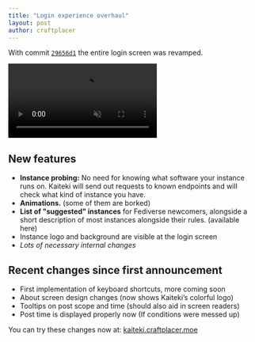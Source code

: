 ```yaml
---
title: "Login experience overhaul"
layout: post
author: craftplacer
---
```


With commit [`29656d1`](https://github.com/Craftplacer/Kaiteki/commit/29656d1a9c95076acce269610ac71be8ff23cd88) the entire login screen was revamped.

<video controls muted>
    <source src="{{site.url}}/vid/30EEC26950A328CA.mp4" type="video/mp4">
    <source src="{{site.url}}/vid/3167C3AB3499549B.webm" type="video/webm">
</video>

## New features

- **Instance probing:** No need for knowing what software your instance runs on. Kaiteki will send out requests to known endpoints and will check what kind of instance you have.
- **Animations.** (some of them are borked)
- **List of "suggested" instances** for Fediverse newcomers, alongside a short description of most instances alongside their rules. (available here) 
- Instance logo and background are visible at the login screen
- *Lots of necessary internal changes*

## Recent changes since first announcement

- First implementation of keyboard shortcuts, more coming soon
- About screen design changes (now shows Kaiteki’s colorful logo)
- Tooltips on post scope and time (should also aid in screen readers)
- Post time is displayed properly now (If conditions were messed up)

You can try these changes now at: [kaiteki.craftplacer.moe](https://kaiteki.craftplacer.moe/)